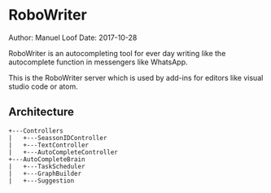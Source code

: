 # RoboWriter
Author: Manuel Loof
Date:   2017-10-28


RoboWriter is an autocompleting tool for ever day writing like the autocomplete function in messengers like WhatsApp.

This is the RoboWriter server which is used by add-ins for editors like visual studio code or atom.

## Architecture

    +---Controllers
    |   +---SeassonIDController
    |   +---TextController
    |   +---AutoCompleteController
    +---AutoCompleteBrain
    |   +---TaskScheduler
    |   +---GraphBuilder
    |   +---Suggestion
